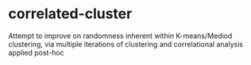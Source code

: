 # correlated-cluster
Attempt to improve on randomness inherent within K-means/Mediod clustering, via multiple iterations of clustering and correlational analysis applied post-hoc
